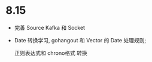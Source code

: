# 8.15

- 完善 Source Kafka 和 Socket
- Date 转换学习, gohangout 和 Vector 的 Date 处理规则; 
  
  正则表达式和 chrono格式 转换